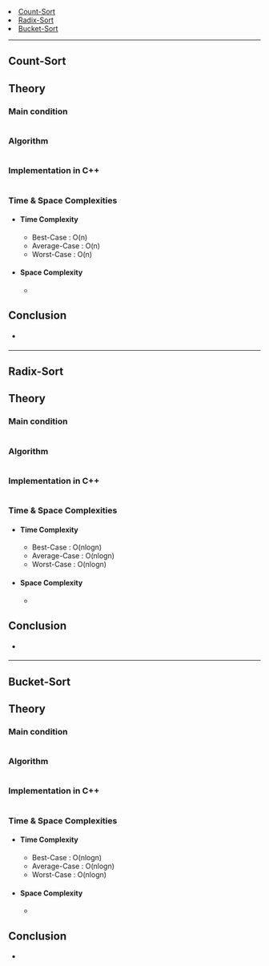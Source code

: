 <a href="#1"><li>Count-Sort</li></a>
<a href="#2"><li>Radix-Sort</li></a>
<a href="#3"><li>Bucket-Sort</li></a>
<hr>
<section id="1">

# Count-Sort
## Theory

### Main condition
```

```
### Algorithm
```

```

### Implementation in C++
```

```

### Time & Space Complexities
- #### Time Complexity
  - Best-Case    : O(n) 
  - Average-Case : O(n)
  - Worst-Case   : O(n)
- #### Space Complexity
  -  

## Conclusion
- #### 
</section>
<hr>
<section id="2">

# Radix-Sort
## Theory

### Main condition
```

```
### Algorithm
```

```

### Implementation in C++
```

```

### Time & Space Complexities
- #### Time Complexity
  - Best-Case    : O(nlogn) 
  - Average-Case : O(nlogn)
  - Worst-Case   : O(nlogn)
- #### Space Complexity
  -  

## Conclusion
- ####
</section>
<hr>
<section id="3">

# Bucket-Sort
## Theory

### Main condition
```

```
 
### Algorithm
```

```

### Implementation in C++
```

```

### Time & Space Complexities
- #### Time Complexity
  - Best-Case    : O(nlogn) 
  - Average-Case : O(nlogn)
  - Worst-Case   : O(nlogn)
- #### Space Complexity
  -  

## Conclusion
- ####

</section>